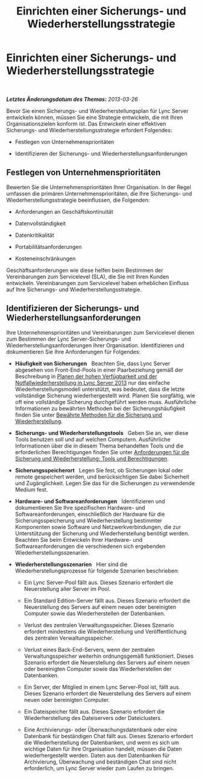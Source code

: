 ﻿---
title: Einrichten einer Sicherungs- und Wiederherstellungsstrategie
TOCTitle: Einrichten einer Sicherungs- und Wiederherstellungsstrategie
ms:assetid: f545a75f-bbc4-4968-b510-8f6f3920112b
ms:mtpsurl: https://technet.microsoft.com/de-de/library/Hh202195(v=OCS.15)
ms:contentKeyID: 52056494
ms.date: 05/19/2016
mtps_version: v=OCS.15
ms.translationtype: HT
---

# Einrichten einer Sicherungs- und Wiederherstellungsstrategie

 

_**Letztes Änderungsdatum des Themas:** 2013-03-26_

Bevor Sie einen Sicherungs- und Wiederherstellungsplan für Lync Server entwickeln können, müssen Sie eine Strategie entwickeln, die mit Ihren Organisationszielen konform ist. Das Entwickeln einer effektiven Sicherungs- und Wiederherstellungsstrategie erfordert Folgendes:

  - Festlegen von Unternehmensprioritäten

  - Identifizieren der Sicherungs- und Wiederherstellungsanforderungen

## Festlegen von Unternehmensprioritäten

Bewerten Sie die Unternehmensprioritäten Ihrer Organisation. In der Regel umfassen die primären Unternehmensprioritäten, die Ihre Sicherungs- und Wiederherstellungsstrategie beeinflussen, die Folgenden:

  - Anforderungen an Geschäftskontinuität

  - Datenvollständigkeit

  - Datenkritikalität

  - Portabilitätsanforderungen

  - Kosteneinschränkungen

Geschäftsanforderungen wie diese helfen beim Bestimmen der Vereinbarungen zum Servicelevel (SLA), die Sie mit Ihren Kunden entwickeln. Vereinbarungen zum Servicelevel haben erheblichen Einfluss auf Ihre Sicherungs- und Wiederherstellungsstrategie.

## Identifizieren der Sicherungs- und Wiederherstellungsanforderungen

Ihre Unternehmensprioritäten und Vereinbarungen zum Servicelevel dienen zum Bestimmen der Lync Server-Sicherungs- und Wiederherstellungsanforderungen Ihrer Organisation. Identifizieren und dokumentieren Sie Ihre Anforderungen für Folgendes:

  - **Häufigkeit von Sicherungen**   Beachten Sie, dass Lync Server abgesehen von Front-End-Pools in einer Paarbeziehung gemäß der Beschreibung in [Planen der hohen Verfügbarkeit und der Notfallwiederherstellung in Lync Server 2013](lync-server-2013-planning-for-high-availability-and-disaster-recovery.md) nur das einfache Wiederherstellungsmodell unterstützt, was bedeutet, dass die letzte vollständige Sicherung wiederhergestellt wird. Planen Sie sorgfältig, wie oft eine vollständige Sicherung durchgeführt werden muss. Ausführliche Informationen zu bewährten Methoden bei der Sicherungshäufigkeit finden Sie unter [Bewährte Methoden für die Sicherung und Wiederherstellung](lync-server-2013-best-practices-for-backup-and-restoration.md).

  - **Sicherungs- und Wiederherstellungstools**   Geben Sie an, wer diese Tools benutzen soll und auf welchen Computern. Ausführliche Informationen über die in diesem Thema behandelten Tools und die erforderlichen Berechtigungen finden Sie unter [Anforderungen für die Sicherung und Wiederherstellung: Tools und Berechtigungen](lync-server-2013-backup-and-restoration-requirements-tools-and-permissions.md).

  - **Sicherungsspeicherort**   Legen Sie fest, ob Sicherungen lokal oder remote gespeichert werden, und berücksichtigen Sie dabei Sicherheit und Zugänglichkeit. Legen Sie das für die Sicherungen zu verwendende Medium fest.

  - **Hardware- und Softwareanforderungen**   Identifizieren und dokumentieren Sie Ihre spezifischen Hardware- und Softwareanforderungen, einschließlich der Hardware für die Sicherungsspeicherung und Wiederherstellung bestimmter Komponenten sowie Software und Netzwerkverbindungen, die zur Unterstützung der Sicherung und Wiederherstellung benötigt werden. Beachten Sie beim Entwickeln Ihrer Hardware- und Softwareanforderungen die verschiedenen sich ergebenden Wiederherstellungsszenarien.

  - **Wiederherstellungsszenarien**   Hier sind die Wiederherstellungsprozesse für folgende Szenarien beschrieben:
    
      - Ein Lync Server-Pool fällt aus. Dieses Szenario erfordert die Neuerstellung aller Server im Pool.
    
      - Ein Standard Edition-Server fällt aus. Dieses Szenario erfordert die Neuerstellung des Servers auf einem neuen oder bereinigten Computer sowie das Wiederherstellen der Datenbanken.
    
      - Verlust des zentralen Verwaltungsspeicher. Dieses Szenario erfordert mindestens die Wiederherstellung und Veröffentlichung des zentralen Verwaltungsspeicher.
    
      - Verlust eines Back-End-Servers, wenn der zentralen Verwaltungsspeicher weiterhin ordnungsgemäß funktioniert. Dieses Szenario erfordert die Neuerstellung des Servers auf einem neuen oder bereinigten Computer sowie das Wiederherstellen der Datenbanken.
    
      - Ein Server, der Mitglied in einem Lync Server-Pool ist, fällt aus. Dieses Szenario erfordert die Neuerstellung des Servers auf einem neuen oder bereinigten Computer.
    
      - Ein Dateispeicher fällt aus. Dieses Szenario erfordert die Wiederherstellung des Dateiservers oder Dateiclusters.
    
      - Eine Archivierungs- oder Überwachungsdatenbank oder eine Datenbank für beständigen Chat fällt aus. Dieses Szenario erfordert die Wiederherstellung der Datenbanken, und wenn es sich um wichtige Daten für Ihre Organisation handelt, müssen die Daten wiederhergestellt werden. Daten aus den Datenbanken für Archivierung, Überwachung und beständigen Chat sind nicht erforderlich, um Lync Server wieder zum Laufen zu bringen.

